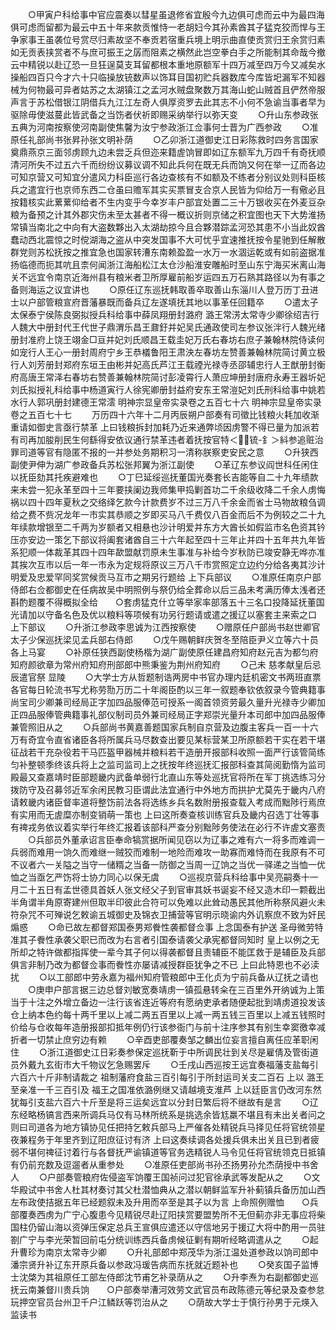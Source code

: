 <!-- { "loadSidebar": true } -->
　　○甲寅户科给事中官应震奏以彗星虽退修省宜殷今九边俱可虑而云中为最四海俱可虑而留都为最云中五十年来款贡惟恃一老胡妇今其孙素酋其子猛克狡而悍与王争家事王虽袭位号赏尽归素故坚不奉贡若宿重兵境上明示曲直使贡赏归王余赏归素如无贡表挟赏者不与庶可振王之孱而阻素之横然此岂空拳白手之所能制其命哉今撤云中精锐以赴辽恐一旦狂逞莫支耳留都根本重地原额军十四万减至四万今又减矣水操船四百只今才六十只临操放铳数声以饰耳目国初贮兵器数库今库皆圯漏军不知器械为何物最可异者姑苏之太湖镇江之孟河水贼盘聚数万其海山蛇山贼首且俨然帝服声言于苏松借银江阴借兵九江江左奇人俱厚资罗去此其志不小何不急谕当事者早为驱除毋使滋蔓此皆武备之当饬者伏祈即赐采纳举行以弥天变
　　○升山东参政张五典为河南按察使河南副使焦馨为汝宁参政浙江佥事何士晋为广西参政
　　○准原任礼部尚书张昇孙张文明补荫
　　○乙卯浙江道御史江日彩陈救时四务言国家奠鼎燕京三面邻虏顾九边未尝乏兵但迩来籍虗饷冒即如辽东额军九万四千有奇抚顺清河所失不过五六千而纷纷议募议调不知此兵何在既无兵而饷又何在举一辽而各边可知京营又可知宜分遣风力科臣巡行各边查核有不如额及不练者分别议处则科臣核兵之遣宜行也京师东西二仓虽曰赡军其实买票冒支合京人民皆为仰给万一有儆必且按籍核实此蔂蔂仰给者不生内变乎今幸岁丰户部宜处置二三十万银收买在外麦豆杂粮为备预之计其外郡灾伤未至太甚者不得一概议折则京储之积宜图也天下大势淮扬常镇当南北之中向有大盗数夥出入太湖劫掠今且合夥潜踪孟河恐其患不小当此奴酋蠢动西北震惊之时傥湖海之盗从中突发国事不大可忧乎宜速推抚按令星驰到任解散群党则苏松抚按之推宜急也国家转漕东南赖盈盈一水万一水涸运乾或有如前盗据准扬临德而扼其吭且柰何闻浙江海船松江太仓沙船淮安雕船时至山东宁海买米离山海关不远宜令南京近海州县有粮米者卫所厚雇前船岁运四五万石熟其路径以为有事之备则海运之议宜讲也
　　○原任辽东巡抚韩取善卒取善山东淄川人登万历丁丑进士以户部管粮宣府晋藩暴既而备兵辽左遂填抚其地以事革任回籍卒
　　○遣太子太保泰宁侯陈良弼拟授兵科给事中薛凤翔册封潞府  潞王常淓太常寺少卿徐绍吉行人魏大中册封代王代世子鼎渭乐昌王鼐釪并妃吴氏通政使司左参议张泮行人魏光绪册封准府上饶王翊金□亘并妃刘氏顺昌王载圭妃万氏右春坊右庶子兼翰林院侍读何如宠行人王心一册封周府宁乡王恭檥鲁阳王肃泱左春坊左赞善兼翰林院简讨黄立极行人刘芳册封郑府东垣王由彬并妃高氏芦江王载禋光禄寺丞邵辅忠行人王猷册封衡府高唐王常泽右春坊右赞善兼翰林院简讨彭凌霄行人萧应坤册封唐府永寿王器圻妃刘氏拟授礼科给事中杨道寅行人徐宪卿册封益府安东王常溰妃刘氏刑科给事中姚若水行人郭巩册封建德王常澐
明神宗显皇帝实录卷之五百七十六
明神宗显皇帝实录卷之五百七十七
　　万历四十六年十二月丙辰朔户部奏有司徵比钱粮火耗加收渐重请如御史言亟行禁革  上曰钱粮拆封加耗乃近来通弊顷因虏警不得已量为加派若有司再加朘削民生何繇得安依议通行禁革违者着抚按官特＜锍-釒＞紏参追赃治罪司道等官有隐匿不报的一并参处务期积习一清称朕察吏安民之意
　　○升狭西副使尹伸为湖广参政备兵苏松张邦翼为浙江副使
　　○革辽东参议阎世科任闲住以抚臣劾其托疾避难也
　　○丁巳延绥巡抚董国光奏套长吉能等自二十九年绩款来未尝一犯永革至四十三年要挟阑边我师集甲捣剿首功二千余级收降二千余人虏悔祸以四十四年夏秋之交络绎乞款今计款费岁不过三万八千余金而省士马物故粮刍调给之费不赀况龙年一市实其恭顺之岁即买马八千费仅八百金而后不为例较之二十九年续款增银至二千两为岁额者又相悬也沙计明爱并东方大酋长如假监市名色资其钤压亦安边一策乞下部议将阖套诸酋自三十六年起至四十三年止并四十五年共九年皆系犯顺一体裁革其四十四年歃盟献罚原未生事准与补给今岁秋防已竣安静无哗亦准其挨次互市以后一年一市永为定规将原议三万八千市赏照定立边约分给各夷其沙计明爱及忠爱罕同奖赏候贡马互市之期另行题给  上下兵部议
　　○准原任南京户部侍郎右佥都御史在任病故吴中明照例与祭仍给全葬命以后三品未考满历俸太浅者还斟酌题覆不得概拟全给　　○套虏猛克什立等举家率部落五十三名口投降延抚董国光请加以守备名色及优以粮料等项候有功另行题请或遣之援辽以塞套主来索之口  上下部议
　　○升浙江参政李思诚为江西按察使
　　○赠原任户部尚书赵世卿官太子少保巡抚梁见孟兵部右侍郎
　　○戊午赐朝鲜庆贺冬至陪臣尹义立等六十员各上马宴
　　○补原任狭西副使杨楷为湖广副使原任建昌府知府赵元吉为都匀府知府颜欲章为常州府知府刑部郎中熊秉鉴为荆州府知府
　　○己未  慈孝献皇后忌辰遣官祭  显陵
　　○大学士方从哲题制诰两房中书官办理内廷机密文书两班直票各官每日轮流书写尤称劳勚万历二十年阁臣酌以三年一叙题奉钦依叙录今管典籍事尚宝司少卿兼司经局正字加四品服俸范可授系一阁首领资劳最久量升光禄寺少卿加正四品服俸管典籍事礼部仪制司员外兼司经局正字郑崇光量升本司郎中加四品服俸兼管照旧从之
　　○兵部尚书黄嘉善题国家兵制自京营及边腹主客兵一百一十六万有奇宜令直省诸臣各将所属兵马尽数查出要见某标营某卫所原额若干实在若干堪征战若干充杂役若干马匹盔甲器械并粮料若干造册开报部科收照一面严行该管简练匀补整顿季终该兵将上之监司监司上之抚按年终巡抚汇报部科查其简阅勤惰为监司殿最又查嘉靖时臣部题畿内武备单弱行北直山东等处巡抚官将所在军丁挑选练习分拨防守及召募邻近军余闲民教习臣谓此法宜通行中外地方而拱护尤莫先于畿内八府请敕畿内诸臣督率道将整饬前法各将选练乡兵名数附册报查载入考成而黜陟行焉庶有实用而无虗糜亦制变销萌一策也  上曰这所奏查核训练官兵及畿内召选丁壮等事有禆戎务依议着实举行年终汇报着该部科严查分别黜陟务使法在必行不许虗文塞责
　　○兵部员外董承诏言臣奉命犒赏据所闻见窃以为辽事之难有六一将多而难调一兵弱而难用一饷久而难继一贼狡而难制一地险而难攻一助寡而难恃而在我原有不可不议者六一关隘之当守一储糈之当备一防御之当周一辽饷之当优一驿递之当恤一优恤之当亟乞严饬将士协力同心以保无虞
　　○巡视京营兵科给事中吴亮嗣奏十一月二十五日有孟世德具首妖人张文经父子到官审其妖书诞妄不经又造木印一颗截出半角谓半角原寄建州但取半印彼此合符可以免难以此耸动愚民其他所称祭风避火未符杂咒不可殚说乞敕谕五城御史及锦衣卫捕营等官明示晓谕内外讥察庶不致为奸民煽惑
　　○命已故左都督郑国泰男郑餋性袭都督佥事  上念国泰有护送  圣母微劳特准其子餋性承袭父职已而改为右言者引国泰请袭父承宪都督同知时  皇上以例之无所却之特许做都指挥使一辈今其子何以得袭都督且责辅臣不能匡救于是辅臣及兵部俱言非制乃改为都督佥事而餋性亦屡请减授群臣犹争之不已  上曰此特恩也不必渎扰
　　○以工部郎中劳永嘉为福州知府管粮郎中王化贞为宁前兵备从辽抚之请也
　　○庚申户部言据三边总督刘敏宽奏靖虏一镇孤悬转籴在三百里外开纳诚为上策当于十注之外增立备边一注行该省连近等府有愿纳吏承者随便起批到靖虏道投发该仓上纳本色约每十两千里以上减二两五百里以上减一两五钱三百里以上减五钱照时价给与仓收每年造册报部扣抵年例仍行该参衙门与前十注序参其有别生幸窦徼幸减折者一切禁止庶穷边有赖
　　○辛酉吏部覆奏邹之麟出位妄言擅自离任应革职闲住
　　○浙江道御史江日彩奏参保定巡抚靳于中所调民壮到关尽是雇倩及管街道员外戴九玄街市大千物议乞急赐罢斥
　　○壬戌山西巡按王远宜奏福藩支盐每引六百六十斤非制请裁之  祖制藩府食盐三百引每引于所封运司关支二百石  上以  潞王至亲准一千三百引及  福王之国准依潞例继又请越境支淮芦  上以廷臣言仍改河东然犹每引支盐六百六十斤至是将三运矣远宜以分封日繁后将不继故有是言
　　○辽东经略杨镐言西来所调兵马仅有马林所统系是挑选余皆尪羸不堪且有未出关者问之则曰司道各为地方镇协见任把持乞敕兵部马上严催各处精锐兵马择见任将官统领星夜兼程务于年里齐到辽阳庶征讨有济  上曰这奏续调各处援兵俱未出关且已到者疲弱不堪何禆征讨着行与各督抚严谕镇道等官务选精锐人马令见任将官统领克日抵镇有仍前充数及逗遛者从重参处
　　○准原任吏部尚书孙丕扬男孙允杰荫授中书舍人
　　○户部奏管粮府佐侵盗军饷覆王国祯问过犯官徐承武等发配从之
　　○文华殿试中书舍人杜其材奏讨其父杜潜恤典从之潜以朝鲜监军升补蓟镇兵备历加山西左布政使拮据五年已经题叙未及升用而卒至是其子以为言  上命照例赠恤　　○兵部覆奏西虏为广宁心腹患今见精锐尽赴辽阳挟赏要盟势所不无但蓟亦非无事应将柴国柱仍留山海以资弹压保定总兵王宣俱应遣还以守信地另于援辽大将中酌用一员驻劄广宁与李光荣暂回前屯分统训练西兵备虏候征剿有期听经略调遣从之
　　○起升曹珍为南京太常寺少卿
　　○升礼部郎中郑茂华为浙江温处道参政以饷司郎中潘宗贤升补辽东开原兵备以参政冯瑗告病而东抚就近题补也
　　○癸亥国子监博士沈棨为其祖原任工部左侍郎沈节甫乞补录荫从之
　　○升李焘为右副都御史巡抚云南兼督川贵兵饷　　○户部奏举漕河效劳文武官员布政陈德元等纪录及查参怠玩押空官员台州卫千户江鳞跃等罚治从之
　　○荫故大学士于慎行孙男于元煐入监读书
